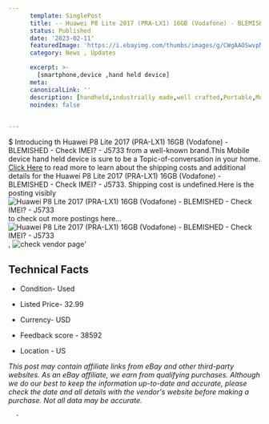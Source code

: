 ```yaml
---
      template: SinglePost
      title: -- Huawei P8 Lite 2017 (PRA-LX1) 16GB (Vodafone) - BLEMISHED - Check IMEI? - J5733
      status: Published
      date: '2023-02-11'
      featuredImage: 'https://i.ebayimg.com/thumbs/images/g/CWgAAOSwvpNjV-aZ/s-l225.jpg'
      category: News , Updates

      excerpt: >-
        [smartphone,device ,hand held device]
      meta:
      canonicalLink: ''
      description: [handheld,industrially made,well crafted,Portable,Mobile,Compact,Convenient,Lightweight,Maneuverable,Man-portable,Miniature,Carriable,Hand-held,Light,Holdable,Transportable,Mobile device,Pocket-sized,On-the-go,Wireless,Cordless,Compact size,Convenient size, smartphone,device ,hand held device]
      noindex: false
      

---
```

$
      Introducing th Huawei P8 Lite 2017 (PRA-LX1) 16GB (Vodafone) - BLEMISHED - Check IMEI? - J5733 from a well-known brand.This Mobile device hand held device is sure to be a Topic-of-conversation in your home. [Click Here](https://www.ebay.com/itm/144782161269?hash=item21b5b07575%3Ag%3ACWgAAOSwvpNjV-aZ&mkevt=1&mkcid=1&mkrid=711-53200-19255-0&campid=%253CePNCampaignId%253E&customid=%253CreferenceId%253E&toolid=10049) to read more to learn about the shipping costs and additional details for the Huawei P8 Lite 2017 (PRA-LX1) 16GB (Vodafone) - BLEMISHED - Check IMEI? - J5733. Shipping cost is undefined.Here is the posting visibly ![Huawei P8 Lite 2017 (PRA-LX1) 16GB (Vodafone) - BLEMISHED - Check IMEI? - J5733](https://i.ebayimg.com/thumbs/images/g/CWgAAOSwvpNjV-aZ/s-l225.jpg) to check out more postings here... ![Huawei P8 Lite 2017 (PRA-LX1) 16GB (Vodafone) - BLEMISHED - Check IMEI? - J5733](https://i.ebayimg.com/images/g/CWgAAOSwvpNjV-aZ/s-l1600.jpg), ![check vendor page](https://origin-galleryplus.ebayimg.com/ws/web/144782161269_2_0_1/225x225.jpg,https://origin-galleryplus.ebayimg.com/ws/web/144782161269_3_0_1/225x225.jpg,https://origin-galleryplus.ebayimg.com/ws/web/144782161269_4_0_1/225x225.jpg,https://origin-galleryplus.ebayimg.com/ws/web/144782161269_5_0_1/225x225.jpg,https://origin-galleryplus.ebayimg.com/ws/web/144782161269_6_0_1/225x225.jpg,https://origin-galleryplus.ebayimg.com/ws/web/144782161269_7_0_1/225x225.jpg)'

      

 ## Technical Facts 



     
      

 - Condition- Used 


      

 - Listed Price- 32.99 


      

 - Currency- USD 


      

 - Feedback score - 38592 


      

 - Location - US 


      
      

 *_This post may contain affiliate links from eBay and other third-party websites. As an eBay affiliate, we earn from qualifying purchases. Although we do our best to keep the information up-to-date and accurate, please check the date and all details with the vendor's website before making a purchase. Not all data may be accurate._*




      -
